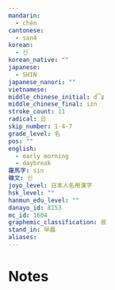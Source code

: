 ```yaml
---
mandarin:
  - chén
cantonese:
  - san4
korean:
  - 신
korean_native: ""
japanese:
  - SHIN
japanese_nanori: ""
vietnamese:
middle_chinese_initial: d͡ʑ
middle_chinese_final: iɪn
stroke_count: 11
radical: 日
skip_number: 1-4-7
grade_level: 名
pos: ""
english:
  - early morning
  - daybreak
羅馬字: sin
韓文: 신
joyo_level: 日本人名用漢字
hsk_level: ""
hanmun_edu_level: ""
danayo_id: 8153
mc_id: 1604
graphemic_classification: 辰
stand_in: 早晨
aliases:
---
```


# Notes
